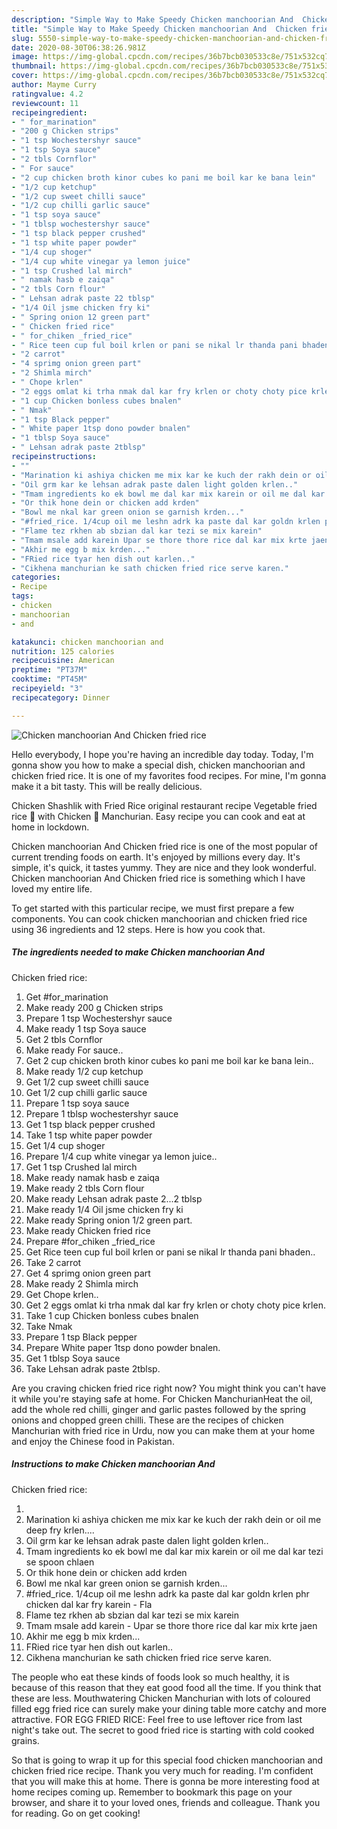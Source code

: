 ```yaml
---
description: "Simple Way to Make Speedy Chicken manchoorian And  Chicken fried rice"
title: "Simple Way to Make Speedy Chicken manchoorian And  Chicken fried rice"
slug: 5550-simple-way-to-make-speedy-chicken-manchoorian-and-chicken-fried-rice
date: 2020-08-30T06:38:26.981Z
image: https://img-global.cpcdn.com/recipes/36b7bcb030533c8e/751x532cq70/chicken-manchoorian-and-chicken-fried-rice-recipe-main-photo.jpg
thumbnail: https://img-global.cpcdn.com/recipes/36b7bcb030533c8e/751x532cq70/chicken-manchoorian-and-chicken-fried-rice-recipe-main-photo.jpg
cover: https://img-global.cpcdn.com/recipes/36b7bcb030533c8e/751x532cq70/chicken-manchoorian-and-chicken-fried-rice-recipe-main-photo.jpg
author: Mayme Curry
ratingvalue: 4.2
reviewcount: 11
recipeingredient:
- " for_marination"
- "200 g Chicken strips"
- "1 tsp Wochestershyr sauce"
- "1 tsp Soya sauce"
- "2 tbls Cornflor"
- " For sauce"
- "2 cup chicken broth kinor cubes ko pani me boil kar ke bana lein"
- "1/2 cup ketchup"
- "1/2 cup sweet chilli sauce"
- "1/2 cup chilli garlic sauce"
- "1 tsp soya sauce"
- "1 tblsp wochestershyr sauce"
- "1 tsp black pepper crushed"
- "1 tsp white paper powder"
- "1/4 cup shoger"
- "1/4 cup white vinegar ya lemon juice"
- "1 tsp Crushed lal mirch"
- " namak hasb e zaiqa"
- "2 tbls Corn flour"
- " Lehsan adrak paste 22 tblsp"
- "1/4 Oil jsme chicken fry ki"
- " Spring onion 12 green part"
- " Chicken fried rice"
- " for_chiken _fried_rice"
- " Rice teen cup ful boil krlen or pani se nikal lr thanda pani bhaden"
- "2 carrot"
- "4 sprimg onion green part"
- "2 Shimla mirch"
- " Chope krlen"
- "2 eggs omlat ki trha nmak dal kar fry krlen or choty choty pice krlen"
- "1 cup Chicken bonless cubes bnalen"
- " Nmak"
- "1 tsp Black pepper"
- " White paper 1tsp dono powder bnalen"
- "1 tblsp Soya sauce"
- " Lehsan adrak paste 2tblsp"
recipeinstructions:
- ""
- "Marination ki ashiya chicken me mix kar ke kuch der rakh dein or oil me deep fry krlen...."
- "Oil grm kar ke lehsan adrak paste dalen light golden krlen.."
- "Tmam ingredients ko ek bowl me dal kar mix karein or oil me dal kar tezi se spoon chlaen"
- "Or thik hone dein or chicken add krden"
- "Bowl me nkal kar green onion se garnish krden..."
- "#fried_rice. 1/4cup oil me leshn adrk ka paste dal kar goldn krlen phr chicken dal kar fry karein Fla"
- "Flame tez rkhen ab sbzian dal kar tezi se mix karein"
- "Tmam msale add karein Upar se thore thore rice dal kar mix krte jaen"
- "Akhir me egg b mix krden..."
- "FRied rice tyar hen dish out karlen.."
- "Cikhena manchurian ke sath chicken fried rice serve karen."
categories:
- Recipe
tags:
- chicken
- manchoorian
- and

katakunci: chicken manchoorian and 
nutrition: 125 calories
recipecuisine: American
preptime: "PT37M"
cooktime: "PT45M"
recipeyield: "3"
recipecategory: Dinner

---
```



![Chicken manchoorian And 
Chicken fried rice](https://img-global.cpcdn.com/recipes/36b7bcb030533c8e/751x532cq70/chicken-manchoorian-and-chicken-fried-rice-recipe-main-photo.jpg)

Hello everybody, I hope you're having an incredible day today. Today, I'm gonna show you how to make a special dish, chicken manchoorian and 
chicken fried rice. It is one of my favorites food recipes. For mine, I'm gonna make it a bit tasty. This will be really delicious.

Chicken Shashlik with Fried Rice original restaurant recipe Vegetable fried rice 🍚 with Chicken 🐓 Manchurian. Easy recipe you can cook and eat at home in lockdown.

Chicken manchoorian And 
Chicken fried rice is one of the most popular of current trending foods on earth. It's enjoyed by millions every day. It's simple, it's quick, it tastes yummy. They are nice and they look wonderful. Chicken manchoorian And 
Chicken fried rice is something which I have loved my entire life.


To get started with this particular recipe, we must first prepare a few components. You can cook chicken manchoorian and 
chicken fried rice using 36 ingredients and 12 steps. Here is how you cook that.

<!--inarticleads1-->

##### The ingredients needed to make Chicken manchoorian And 
Chicken fried rice:

1. Get  #for_marination
1. Make ready 200 g Chicken strips
1. Prepare 1 tsp Wochestershyr sauce
1. Make ready 1 tsp Soya sauce
1. Get 2 tbls Cornflor
1. Make ready  For sauce..
1. Get 2 cup chicken broth kinor cubes ko pani me boil kar ke bana lein..
1. Make ready 1/2 cup ketchup
1. Get 1/2 cup sweet chilli sauce
1. Get 1/2 cup chilli garlic sauce
1. Prepare 1 tsp soya sauce
1. Prepare 1 tblsp wochestershyr sauce
1. Get 1 tsp black pepper crushed
1. Take 1 tsp white paper powder
1. Get 1/4 cup shoger
1. Prepare 1/4 cup white vinegar ya lemon juice..
1. Get 1 tsp Crushed lal mirch
1. Make ready  namak hasb e zaiqa
1. Make ready 2 tbls Corn flour
1. Make ready  Lehsan adrak paste 2...2 tblsp
1. Make ready 1/4 Oil jsme chicken fry ki
1. Make ready  Spring onion 1/2 green part.
1. Make ready  Chicken fried rice
1. Prepare  #for_chiken _fried_rice
1. Get  Rice teen cup ful boil krlen or pani se nikal lr thanda pani bhaden..
1. Take 2 carrot
1. Get 4 sprimg onion green part
1. Make ready 2 Shimla mirch
1. Get  Chope krlen..
1. Get 2 eggs omlat ki trha nmak dal kar fry krlen or choty choty pice krlen.
1. Take 1 cup Chicken bonless cubes bnalen
1. Take  Nmak
1. Prepare 1 tsp Black pepper
1. Prepare  White paper 1tsp dono powder bnalen.
1. Get 1 tblsp Soya sauce
1. Take  Lehsan adrak paste 2tblsp.


Are you craving chicken fried rice right now? You might think you can&#39;t have it while you&#39;re staying safe at home. For Chicken ManchurianHeat the oil, add the whole red chilli, ginger and garlic pastes followed by the spring onions and chopped green chilli. These are the recipes of chicken Manchurian with fried rice in Urdu, now you can make them at your home and enjoy the Chinese food in Pakistan. 

<!--inarticleads2-->

##### Instructions to make Chicken manchoorian And 
Chicken fried rice:

1. 
1. Marination ki ashiya chicken me mix kar ke kuch der rakh dein or oil me deep fry krlen....
1. Oil grm kar ke lehsan adrak paste dalen light golden krlen..
1. Tmam ingredients ko ek bowl me dal kar mix karein or oil me dal kar tezi se spoon chlaen
1. Or thik hone dein or chicken add krden
1. Bowl me nkal kar green onion se garnish krden...
1. #fried_rice. 1/4cup oil me leshn adrk ka paste dal kar goldn krlen phr chicken dal kar fry karein - Fla
1. Flame tez rkhen ab sbzian dal kar tezi se mix karein
1. Tmam msale add karein - Upar se thore thore rice dal kar mix krte jaen
1. Akhir me egg b mix krden...
1. FRied rice tyar hen dish out karlen..
1. Cikhena manchurian ke sath chicken fried rice serve karen.


The people who eat these kinds of foods look so much healthy, it is because of this reason that they eat good food all the time. If you think that these are less. Mouthwatering Chicken Manchurian with lots of coloured filled egg fried rice can surely make your dining table more catchy and more attractive. FOR EGG FRIED RICE: Feel free to use leftover rice from last night&#39;s take out. The secret to good fried rice is starting with cold cooked grains. 

So that is going to wrap it up for this special food chicken manchoorian and 
chicken fried rice recipe. Thank you very much for reading. I'm confident that you will make this at home. There is gonna be more interesting food at home recipes coming up. Remember to bookmark this page on your browser, and share it to your loved ones, friends and colleague. Thank you for reading. Go on get cooking!
